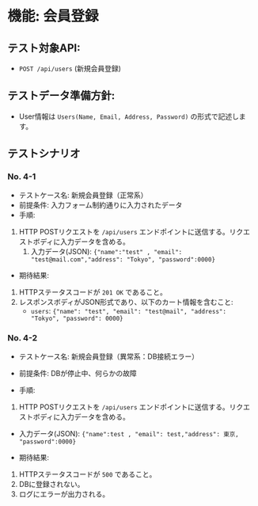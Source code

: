 # 機能: 会員登録

## テスト対象API:

- `POST /api/users` (新規会員登録)

## テストデータ準備方針:

<!-- -各テストケース実行前に、セッションをクリア（または新しいセッションを使用）し、必要に応じてDBに商品データを準備します。-->
- User情報は `Users(Name, Email, Address, Password)` の形式で記述します。

## テストシナリオ

### No. 4-1
- テストケース名: 新規会員登録（正常系）
- 前提条件: 入力フォーム制約通りに入力されたデータ
- 手順: 
1. HTTP POSTリクエストを `/api/users` エンドポイントに送信する。リクエストボディに入力データを含める。
   1. 入力データ(JSON): `{"name":"test" , "email": "test@mail.com","address": "Tokyo", "password":0000}`

- 期待結果:
1. HTTPステータスコードが `201 OK` であること。
2. レスポンスボディがJSON形式であり、以下のカート情報を含むこと:
     - `users`: `{"name": "test", "email": "test@mail", "address": "Tokyo", "password": 0000}`

### No. 4-2
- テストケース名: 新規会員登録（異常系：DB接続エラー）

- 前提条件: DBが停止中、何らかの故障

- 手順: 
1. HTTP POSTリクエストを `/api/users` エンドポイントに送信する。リクエストボディに入力データを含める。
- 入力データ(JSON): `{"name":test , "email": test,"address": 東京, "password":0000}`

- 期待結果:
1. HTTPステータスコードが `500` であること。
2. DBに登録されない。
3. ログにエラーが出力される。
